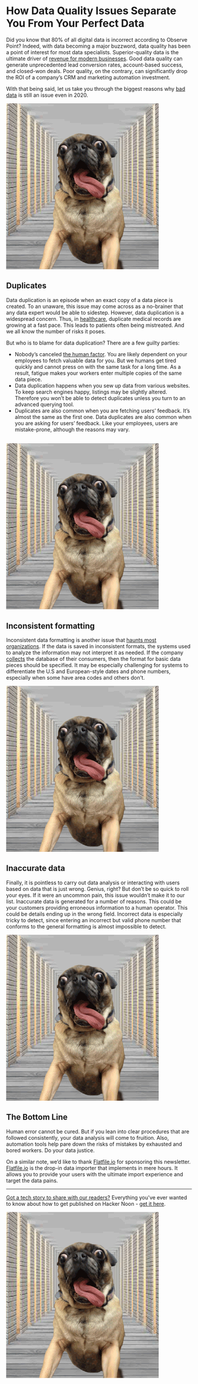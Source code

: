 # How Data Quality Issues Separate You From Your Perfect Data

Did you know that 80% of all digital data is incorrect according to Observe Point? Indeed, with data becoming a major buzzword, data quality has been a point of interest for most data specialists. Superior-quality data is the ultimate driver of [revenue for modern businesses](https://hackernoon.com/how-the-heck-did-robinhood-become-so-popular-a-data-driven-analysis-3rj3u2y). Good data quality can generate unprecedented lead conversion rates, account-based success, and closed-won deals. Poor quality, on the contrary, can significantly drop the ROI of a company’s CRM and marketing automation investment.

With that being said, let us take you through the biggest reasons why [bad data](https://hackernoon.com/bad-data-is-ruining-your-performance-m31d3urp) is still an issue even in 2020.



![alt_text](https://raw.githubusercontent.com/atherdon/newsletters/master/archive/img/memes/october/6/31.gif "image_tooltip")



## Duplicates

Data duplication is an episode when an exact copy of a data piece is created. To an unaware, this issue may come across as a no-brainer that any data expert would be able to sidestep. However, data duplication is a widespread concern. Thus, in [healthcare](https://hackernoon.com/how-to-process-covid-19-data-from-whoint-dj1v3uw5), duplicate medical records are growing at a fast pace. This leads to patients often being mistreated. And we all know the number of risks it poses.

But who is to blame for data duplication? There are a few guilty parties:



*   Nobody’s canceled [the human factor](https://hackernoon.com/dont-be-that-guy-write-better-functions-f5423aa01c1f). You are likely dependent on your employees to fetch valuable data for you. But we humans get tired quickly and cannot press on with the same task for a long time. As a result, fatigue makes your workers enter multiple copies of the same data piece.
*   Data duplication happens when you sew up data from various websites. To keep search engines happy, listings may be slightly altered. Therefore you won’t be able to detect duplicates unless you turn to an advanced querying tool.
*   Duplicates are also common when you are fetching users’ feedback. It’s almost the same as the first one. Data duplicates are also common when you are asking for users’ feedback. Like your employees, users are mistake-prone, although the reasons may vary.


##


![alt_text](https://raw.githubusercontent.com/atherdon/newsletters/master/archive/img/memes/october/6/31.gif "image_tooltip")



## Inconsistent formatting

Inconsistent data formatting is another issue that [haunts most organizations](https://hackernoon.com/creating-a-dataset-sucks-heres-what-ive-learned-to-make-it-a-little-bit-easier-5av3ed1). If the data is saved in inconsistent formats, the systems used to analyze the information may not interpret it as needed. If the company [collects](https://hackernoon.com/how-to-segment-shopify-customer-base-with-google-sheets-and-google-data-studio-3mv3wm4) the database of their consumers, then the format for basic data pieces should be specified. It may be especially challenging for systems to differentiate the U.S and European-style dates and phone numbers, especially when some have area codes and others don't.


![alt_text](https://raw.githubusercontent.com/atherdon/newsletters/master/archive/img/memes/october/6/31.gif "image_tooltip")



## Inaccurate data

Finally, it is pointless to carry out data analysis or interacting with users based on data that is just wrong. Genius, right? But don’t be so quick to roll your eyes. If it were an uncommon pain, this issue wouldn’t make it to our list. Inaccurate data is generated for a number of reasons. This could be your customers providing erroneous information to a human operator. This could be details ending up in the wrong field. Incorrect data is especially tricky to detect, since entering an incorrect but valid phone number that conforms to the general formatting is almost impossible to detect.


![alt_text](https://raw.githubusercontent.com/atherdon/newsletters/master/archive/img/memes/october/6/31.gif "image_tooltip")



## The Bottom Line

Human error cannot be cured. But if you lean into clear procedures that are followed consistently, your data analysis will come to fruition. Also, automation tools help pare down the risks of mistakes by exhausted and bored workers. Do your data justice.

On a similar note, we’d like to thank [Flatfile.io](https://bit.ly/3kPloFW) for sponsoring this newsletter. [Flatfile.io](https://bit.ly/3kPloFW) is the drop-in data importer that implements in mere hours. It allows you to provide your users with the ultimate import experience and target the data pains.

***

[Got a tech story to share with our readers?](http://auth.hackernoon.com/) Everything you've ever wanted to know about how to get published on Hacker Noon - [get it here](https://hackernoon.com/how-to-get-published-on-hacker-noon-a-step-by-step-guide-zcp36rz).


![alt_text](https://raw.githubusercontent.com/atherdon/newsletters/master/archive/img/memes/october/6/31.gif "image_tooltip")
